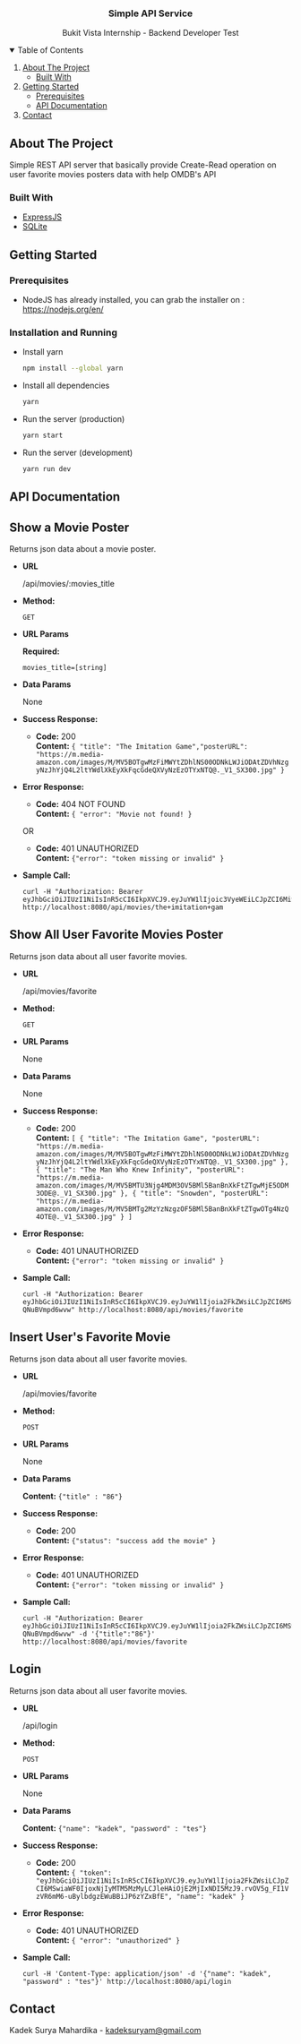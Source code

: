 <p align="center">

  <h3 align="center">Simple API Service</h3>

  <p align="center">
    Bukit Vista Internship - Backend Developer Test
  </p>
</p>


<!-- TABLE OF CONTENTS -->
<details open="open">
  <summary>Table of Contents</summary>
  <ol>
    <li>
      <a href="#about-the-project">About The Project</a>
      <ul>
        <li><a href="#built-with">Built With</a></li>
      </ul>
    </li>
    <li>
      <a href="#getting-started">Getting Started</a>
      <ul>
        <li><a href="#prerequisites">Prerequisites</a></li>
        <li><a href="#api-documentation">API Documentation</a></li>
      </ul>
    </li>
    <li><a href="#contact">Contact</a></li>
  </ol>
</details>



<!-- ABOUT THE PROJECT -->
## About The Project

Simple REST API server that basically provide Create-Read operation on user favorite movies posters data with help OMDB's API

### Built With
* [ExpressJS](https://expressjs.com/)
* [SQLite](https://www.sqlite.org/index.html)

<!-- GETTING STARTED -->
## Getting Started

### Prerequisites
* NodeJS has already installed, you can grab the installer on : https://nodejs.org/en/

### Installation and Running

* Install yarn
  ```sh
  npm install --global yarn
  ```
* Install all dependencies
  ```sh
  yarn
  ```
* Run the server (production)
  ```sh
  yarn start
  ```
* Run the server (development)
  ```sh
  yarn run dev
  ```
<!-- API Documentation -->
## API Documentation

**Show a Movie Poster**
----
  Returns json data about a movie poster.

* **URL**

  /api/movies/:movies_title

* **Method:**

  `GET`
  
*  **URL Params**

   **Required:**
 
   `movies_title=[string]`

* **Data Params**

  None

* **Success Response:**

  * **Code:** 200 <br />
    **Content:** `{ "title": "The Imitation Game","posterURL": "https://m.media-amazon.com/images/M/MV5BOTgwMzFiMWYtZDhlNS00ODNkLWJiODAtZDVhNzgyNzJhYjQ4L2ltYWdlXkEyXkFqcGdeQXVyNzEzOTYxNTQ@._V1_SX300.jpg" }`
 
* **Error Response:**

  * **Code:** 404 NOT FOUND <br />
    **Content:** `{ "error": "Movie not found! }`

  OR

  * **Code:** 401 UNAUTHORIZED <br />
    **Content:** `{"error": "token missing or invalid" }`

* **Sample Call:**

  ```
  curl -H "Authorization: Bearer eyJhbGciOiJIUzI1NiIsInR5cCI6IkpXVCJ9.eyJuYW1lIjoic3VyeWEiLCJpZCI6MiwiaWF0IjoxNjIyMTM0NzI4LCJleHAiOjE2MjIxMzgzMjh9.lqxJhx2pT4tolYbOddz2rDGRkxpUHEHsRE82zN6PBAU" http://localhost:8080/api/movies/the+imitation+gam
  ```

**Show All User Favorite Movies Poster**
----
  Returns json data about all user favorite movies.

* **URL**

  /api/movies/favorite

* **Method:**

  `GET`
  
*  **URL Params**

   None

* **Data Params**

  None

* **Success Response:**

  * **Code:** 200 <br />
    **Content:** `[
    {
        "title": "The Imitation Game",
        "posterURL": "https://m.media-amazon.com/images/M/MV5BOTgwMzFiMWYtZDhlNS00ODNkLWJiODAtZDVhNzgyNzJhYjQ4L2ltYWdlXkEyXkFqcGdeQXVyNzEzOTYxNTQ@._V1_SX300.jpg"
    },
    {
        "title": "The Man Who Knew Infinity",
        "posterURL": "https://m.media-amazon.com/images/M/MV5BMTU3Njg4MDM3OV5BMl5BanBnXkFtZTgwMjE5ODM3ODE@._V1_SX300.jpg"
    },
    {
        "title": "Snowden",
        "posterURL": "https://m.media-amazon.com/images/M/MV5BMTg2MzYzNzgzOF5BMl5BanBnXkFtZTgwOTg4NzQ4OTE@._V1_SX300.jpg"
    }
]`
 
* **Error Response:**

  * **Code:** 401 UNAUTHORIZED <br />
    **Content:** `{"error": "token missing or invalid" }`

* **Sample Call:**

  ```
  curl -H "Authorization: Bearer eyJhbGciOiJIUzI1NiIsInR5cCI6IkpXVCJ9.eyJuYW1lIjoia2FkZWsiLCJpZCI6MSwiaWF0IjoxNjIyMTM4MzU4LCJleHAiOjE2MjIxNDE5NTh9.aiY3iwBKgya6OMocPhtJ6AITTJ5t1E-QNuBVmpd6wvw" http://localhost:8080/api/movies/favorite
  ```

**Insert User's Favorite Movie**
----
  Returns json data about all user favorite movies.

* **URL**

  /api/movies/favorite

* **Method:**

  `POST`
  
*  **URL Params**

   None

* **Data Params**

  **Content:** `{"title" : "86"}`

* **Success Response:**

  * **Code:** 200 <br />
    **Content:** `{"status": "success add the movie" }`
 
* **Error Response:**

  * **Code:** 401 UNAUTHORIZED <br />
    **Content:** `{"error": "token missing or invalid" }`

* **Sample Call:**

  ```
  curl -H "Authorization: Bearer eyJhbGciOiJIUzI1NiIsInR5cCI6IkpXVCJ9.eyJuYW1lIjoia2FkZWsiLCJpZCI6MSwiaWF0IjoxNjIyMTM4MzU4LCJleHAiOjE2MjIxNDE5NTh9.aiY3iwBKgya6OMocPhtJ6AITTJ5t1E-QNuBVmpd6wvw" -d '{"title":"86"}' http://localhost:8080/api/movies/favorite
  ```

**Login**
----
  Returns json data about all user favorite movies.

* **URL**

  /api/login

* **Method:**

  `POST`
  
*  **URL Params**

   None

* **Data Params**

  **Content:** `{"name": "kadek", "password" : "tes"}`

* **Success Response:**

  * **Code:** 200 <br />
    **Content:** `{
    "token": "eyJhbGciOiJIUzI1NiIsInR5cCI6IkpXVCJ9.eyJuYW1lIjoia2FkZWsiLCJpZCI6MSwiaWF0IjoxNjIyMTM5MzMyLCJleHAiOjE2MjIxNDI5MzJ9.rvOV5g_FI1VzVR6mM6-uBylbdgzEWuBBiJP6zYZxBfE",
    "name": "kadek"
}`
 
* **Error Response:**

  * **Code:** 401 UNAUTHORIZED <br />
    **Content:** `{
    "error": "unauthorized"
}`

* **Sample Call:**

  ```
  curl -H 'Content-Type: application/json' -d '{"name": "kadek", "password" : "tes"}' http://localhost:8080/api/login
  ```


<!-- CONTACT -->
## Contact

Kadek Surya Mahardika - kadeksuryam@gmail.com
